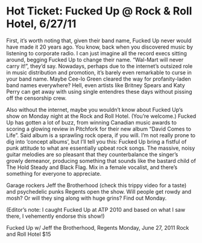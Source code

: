 # Hot Ticket: Fucked Up @ Rock & Roll Hotel, 6/27/11
First, it’s worth noting that, given their band name, Fucked Up never would have made it 20 years ago. You know, back when you discovered music by listening to corporate radio. I can just imagine all the record execs sitting around, begging Fucked Up to change their name. “Wal-Mart will never carry it!”, they’d say. Nowadays, perhaps due to the internet’s outsized role in music distribution and promotion, it’s barely even remarkable to curse in your band name. Maybe Cee-lo Green cleared the way for profanity-laden band names everywhere? Hell, even artists like Britney Spears and Katy Perry can get away with using single entendres these days without pissing off the censorship crew.

Also without the internet, maybe you wouldn’t know about Fucked Up‘s show on Monday night at the Rock and Roll Hotel. (You’re welcome.) Fucked Up has gotten a lot of buzz, from winning Canadian music awards to scoring a glowing review in Pitchfork for their new album “David Comes to Life”. Said album is a sprawling rock opera, if you will. I’m not really prone to dig into ‘concept albums’, but I’ll tell you this: Fucked Up bring a fistful of punk attitude to what are essentially upbeat rock songs. The massive, noisy guitar melodies are so pleasant that they counterbalance the singer’s growly demeanor, producing something that sounds like the bastard child of The Hold Steady and Black Flag. Mix in a female vocalist, and there’s something for everyone to appreciate.

Garage rockers Jeff the Brotherhood (check this trippy video for a taste) and psychedelic punks Regents open the show. Will people get rowdy and mosh? Or will they sing along with huge grins? Find out Monday.

(Editor’s note: I caught Fucked Up at ATP 2010 and based on what I saw there, I vehemently endorse this show!)

Fucked Up
w/ Jeff the Brotherhood, Regents
Monday, June 27, 2011
Rock and Roll Hotel
$15